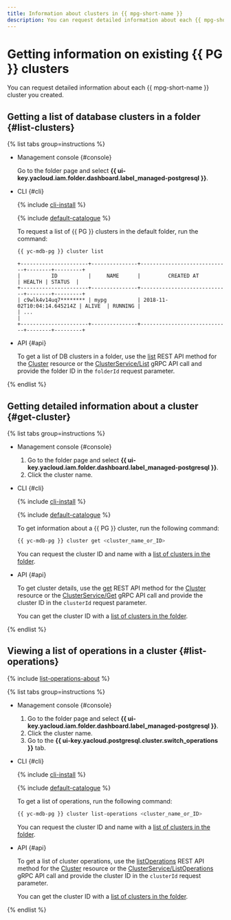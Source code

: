 ```yaml
---
title: Information about clusters in {{ mpg-short-name }}
description: You can request detailed information about each {{ mpg-short-name }} cluster you created. To get a list of database clusters in a folder, go to the folder page and select {{ mpg-name }}.
---
```


# Getting information on existing {{ PG }} clusters

You can request detailed information about each {{ mpg-short-name }} cluster you created.

## Getting a list of database clusters in a folder {#list-clusters}

{% list tabs group=instructions %}

- Management console {#console}

   Go to the folder page and select **{{ ui-key.yacloud.iam.folder.dashboard.label_managed-postgresql }}**.

- CLI {#cli}

   {% include [cli-install](../../_includes/cli-install.md) %}

   {% include [default-catalogue](../../_includes/default-catalogue.md) %}

   To request a list of {{ PG }} clusters in the default folder, run the command:

   ```bash
   {{ yc-mdb-pg }} cluster list
   ```

   ```text
   +----------------------+---------------+-----------------------------+--------+---------+
   |          ID          |     NAME      |         CREATED AT          | HEALTH | STATUS  |
   +----------------------+---------------+-----------------------------+--------+---------+
   | c9wlk4v14uq7******** | mypg          | 2018-11-02T10:04:14.645214Z | ALIVE  | RUNNING |
   | ...                                                                                   |
   +----------------------+---------------+-----------------------------+--------+---------+
   ```

- API {#api}

   To get a list of DB clusters in a folder, use the [list](../api-ref/Cluster/list.md) REST API method for the [Cluster](../api-ref/Cluster/index.md) resource or the [ClusterService/List](../api-ref/grpc/cluster_service.md#List) gRPC API call and provide the folder ID in the `folderId` request parameter.

{% endlist %}

## Getting detailed information about a cluster {#get-cluster}

{% list tabs group=instructions %}

- Management console {#console}

   1. Go to the folder page and select **{{ ui-key.yacloud.iam.folder.dashboard.label_managed-postgresql }}**.
   1. Click the cluster name.

- CLI {#cli}

   {% include [cli-install](../../_includes/cli-install.md) %}

   {% include [default-catalogue](../../_includes/default-catalogue.md) %}

   To get information about a {{ PG }} cluster, run the following command:

   ```bash
   {{ yc-mdb-pg }} cluster get <cluster_name_or_ID>
   ```

   You can request the cluster ID and name with a [list of clusters in the folder](#list-clusters).

- API {#api}

   To get cluster details, use the [get](../api-ref/Cluster/get.md) REST API method for the [Cluster](../api-ref/Cluster/index.md) resource or the [ClusterService/Get](../api-ref/grpc/cluster_service.md#Get) gRPC API call and provide the cluster ID in the `clusterId` request parameter.

   You can get the cluster ID with a [list of clusters in the folder](cluster-list.md#list-clusters).

{% endlist %}

## Viewing a list of operations in a cluster {#list-operations}

{% include [list-operations-about](../../_includes/mdb/list-operations-about.md) %}

{% list tabs group=instructions %}

- Management console {#console}

   1. Go to the folder page and select **{{ ui-key.yacloud.iam.folder.dashboard.label_managed-postgresql }}**.
   1. Click the cluster name.
   1. Go to the **{{ ui-key.yacloud.postgresql.cluster.switch_operations }}** tab.

- CLI {#cli}

   {% include [cli-install](../../_includes/cli-install.md) %}

   {% include [default-catalogue](../../_includes/default-catalogue.md) %}

   To get a list of operations, run the following command:

   ```bash
   {{ yc-mdb-pg }} cluster list-operations <cluster_name_or_ID>
   ```

   You can request the cluster ID and name with a [list of clusters in the folder](#list-clusters).

- API {#api}

   To get a list of cluster operations, use the [listOperations](../api-ref/Cluster/listOperations.md) REST API method for the [Cluster](../api-ref/Cluster/index.md) resource or the [ClusterService/ListOperations](../api-ref/grpc/cluster_service.md#ListOperations) gRPC API call and provide the cluster ID in the `clusterId` request parameter.

   You can get the cluster ID with a [list of clusters in the folder](cluster-list.md#list-clusters).

{% endlist %}
